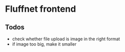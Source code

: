 # Fluffnet frontend

## Todos

- check whether file upload is image in the right format
- if image too big, make it smaller
